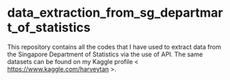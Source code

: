 # data_extraction_from_sg_departmart_of_statistics
This repository contains all the codes that I have used to extract data from the Singapore Department of Statistics via the use of API.
The same datasets can be found on my Kaggle profile < https://www.kaggle.com/harveytan >.
